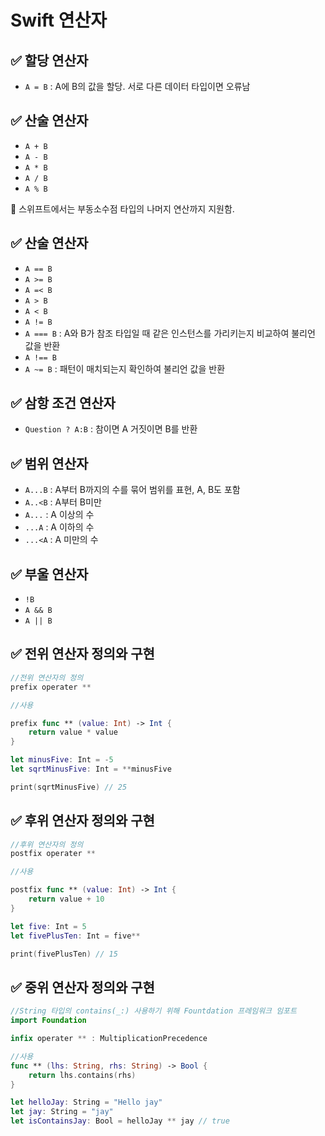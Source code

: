 # Swift 연산자

## ✅ 할당 연산자
- `A = B` : A에 B의 값을 할당. 서로 다른 데이터 타입이면 오류남

## ✅ 산술 연산자
- `A + B`
- `A - B`
- `A * B`
- `A / B`
- `A % B`

🌟 스위프트에서는 부동소수점 타입의 나머지 연산까지 지원함.

## ✅ 산술 연산자
- `A == B`
- `A >= B`
- `A =< B`
- `A > B`
- `A < B`
- `A != B`
- `A === B` : A와 B가 참조 타입일 때 같은 인스턴스를 가리키는지 비교하여 불리언 값을 반환
- `A !== B`
- `A ~= B` : 패턴이 매치되는지 확인하여 불리언 값을 반환

## ✅ 삼항 조건 연산자
- `Question ? A:B` : 참이면 A 거짓이면 B를 반환

## ✅ 범위 연산자
- `A...B` : A부터 B까지의 수를 묶어 범위를 표현, A, B도 포함
- `A..<B` : A부터 B미만
- `A...` : A 이상의 수
- `...A` : A 이하의 수
- `...<A` : A 미만의 수

## ✅ 부울 연산자
- `!B`
- `A && B` 
- `A || B` 


## ✅ 전위 연산자 정의와 구현
 
```swift
//전위 연산자의 정의
prefix operater **

//사용

prefix func ** (value: Int) -> Int {
	return value * value
}

let minusFive: Int = -5
let sqrtMinusFive: Int = **minusFive

print(sqrtMinusFive) // 25
```

## ✅ 후위 연산자 정의와 구현
 
```swift
//후위 연산자의 정의
postfix operater **

//사용

postfix func ** (value: Int) -> Int {
	return value + 10
}

let five: Int = 5
let fivePlusTen: Int = five**

print(fivePlusTen) // 15
```


## ✅ 중위 연산자 정의와 구현
 
```swift
//String 타입의 contains(_:) 사용하기 위해 Fountdation 프레임워크 임포트
import Foundation

infix operater ** : MultiplicationPrecedence

//사용
func ** (lhs: String, rhs: String) -> Bool {
	return lhs.contains(rhs)
}

let helloJay: String = "Hello jay"
let jay: String = "jay"
let isContainsJay: Bool = helloJay ** jay // true

